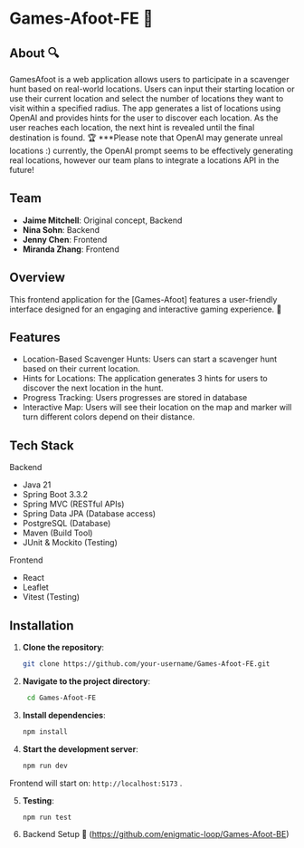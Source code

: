 # Games-Afoot-FE 🧩

## About 🔍

GamesAfoot is a web application allows users to participate in a scavenger hunt based on real-world locations. Users can input their starting location or use their current location and select the number of locations they want to visit within a specified radius. The app generates a list of locations using OpenAI and provides hints for the user to discover each location. As the user reaches each location, the next hint is revealed until the final destination is found. 🏆 ***Please note that OpenAI may generate unreal locations :) currently, the OpenAI prompt seems to be effectively generating real locations, however our team plans to integrate a locations API in the future!

## Team
- **Jaime Mitchell**: Original concept, Backend
- **Nina Sohn**: Backend
- **Jenny Chen**: Frontend
- **Miranda Zhang**: Frontend


## Overview

This frontend application for the [Games-Afoot] features a user-friendly interface designed for an engaging and interactive gaming experience. 🚀 

## Features

- Location-Based Scavenger Hunts: Users can start a scavenger hunt based on their current location.
- Hints for Locations: The application generates 3 hints for users to discover the next location in the hunt.
- Progress Tracking: Users progresses are stored in database
- Interactive Map: Users will see their location on the map and marker will turn different colors depend on their distance.

## Tech Stack

Backend
- Java 21
- Spring Boot 3.3.2
- Spring MVC (RESTful APIs)
- Spring Data JPA (Database access)
- PostgreSQL (Database)
- Maven (Build Tool)
- JUnit & Mockito (Testing)

Frontend
- React
- Leaflet
- Vitest (Testing)

## Installation

1. **Clone the repository**:
    ```bash
    git clone https://github.com/your-username/Games-Afoot-FE.git
   
    ```

2. **Navigate to the project directory**:
    ```bash
     cd Games-Afoot-FE
    ```

3. **Install dependencies**:
    ```bash
    npm install
    ```

4. **Start the development server**:
    ```bash
    npm run dev
    ```
Frontend will start on: `http://localhost:5173` .

5. **Testing**:
    ```bash
    npm run test
    ```
6. Backend Setup
    🔗 (https://github.com/enigmatic-loop/Games-Afoot-BE)
   






